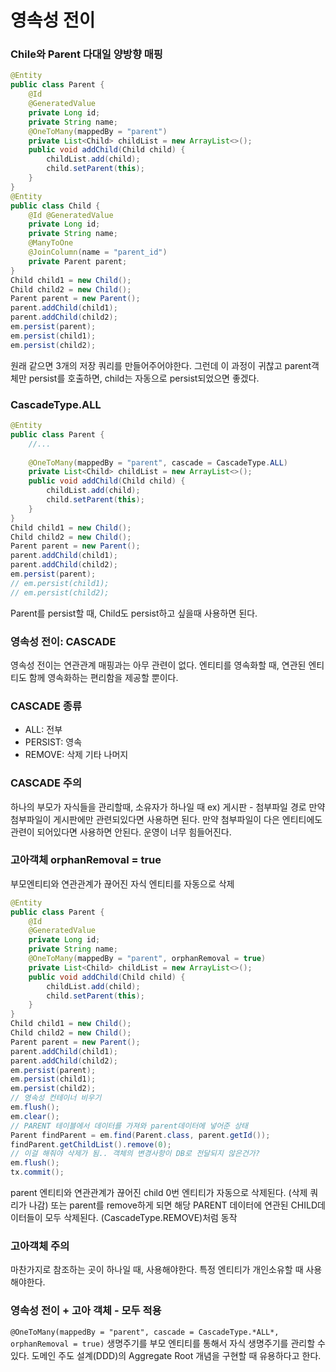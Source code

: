 # 영속성 전이
### Chile와 Parent 다대일 양방향 매핑
```java
@Entity
public class Parent {
    @Id
    @GeneratedValue
    private Long id;
    private String name;
    @OneToMany(mappedBy = "parent")
    private List<Child> childList = new ArrayList<>();
    public void addChild(Child child) {
        childList.add(child);
        child.setParent(this);
    }
}
@Entity
public class Child {
    @Id @GeneratedValue
    private Long id;
    private String name;
    @ManyToOne
    @JoinColumn(name = "parent_id")
    private Parent parent;
}
Child child1 = new Child();
Child child2 = new Child();
Parent parent = new Parent();
parent.addChild(child1);
parent.addChild(child2);
em.persist(parent);
em.persist(child1);
em.persist(child2);
```
원래 같으면 3개의 저장 쿼리를 만들어주어야한다.
그런데 이 과정이 귀찮고 parent객체만 persist를 호출하면, child는 자동으로 persist되었으면 좋겠다.
###  CascadeType.ALL
```java
@Entity
public class Parent {
    //...
    
    @OneToMany(mappedBy = "parent", cascade = CascadeType.ALL)
    private List<Child> childList = new ArrayList<>();
    public void addChild(Child child) {
        childList.add(child);
        child.setParent(this);
    }
}
Child child1 = new Child();
Child child2 = new Child();
Parent parent = new Parent();
parent.addChild(child1);
parent.addChild(child2);
em.persist(parent);
// em.persist(child1);
// em.persist(child2);
```
Parent를 persist할 때, Child도 persist하고 싶을때 사용하면 된다.
### 영속성 전이: CASCADE 
영속성 전이는 연관관계 매핑과는 아무 관련이 없다.
엔티티를 영속화할 때, 연관된 엔티티도 함께 영속화하는 편리함을 제공할 뿐이다.
### CASCADE 종류
- ALL: 전부
- PERSIST: 영속
- REMOVE: 삭제
기타 나머지
### CASCADE 주의
하나의 부모가 자식들을 관리할때, 소유자가 하나일 때
ex) 게시판 - 첨부파일 경로
만약 첨부파일이 게시판에만 관련되있다면 사용하면 된다.
만약 첨부파일이 다은 엔티티에도 관련이 되어있다면 사용하면 안된다.
운영이 너무 힘들어진다.
### 고아객체 orphanRemoval = true
부모엔티티와 연관관계가 끊어진 자식 엔티티를 자동으로 삭제
```java
@Entity
public class Parent {
    @Id
    @GeneratedValue
    private Long id;
    private String name;
    @OneToMany(mappedBy = "parent", orphanRemoval = true)
    private List<Child> childList = new ArrayList<>();
    public void addChild(Child child) {
        childList.add(child);
        child.setParent(this);
    }
}
Child child1 = new Child();
Child child2 = new Child();
Parent parent = new Parent();
parent.addChild(child1);
parent.addChild(child2);
em.persist(parent);
em.persist(child1);
em.persist(child2);
// 영속성 컨테이너 비우기
em.flush();
em.clear();
// PARENT 테이블에서 데이터를 가져와 parent데이터에 넣어준 상태
Parent findParent = em.find(Parent.class, parent.getId());
findParent.getChildList().remove(0);
// 이걸 해줘야 삭제가 됨.. 객체의 변경사항이 DB로 전달되지 않은건가?
em.flush();
tx.commit();
```
parent 엔티티와 연관관계가 끊어진 child 0번 엔티티가 자동으로 삭제된다. (삭제 쿼리가 나감)
또는 parent를 remove하게 되면 해당 PARENT 데이터에 연관된 CHILD데이터들이 모두 삭제된다. (CascadeType.REMOVE)처럼 동작
### 고아객체 주의
마찬가지로 참조하는 곳이 하나일 때, 사용해야한다.
특정 엔티티가 개인소유할 때 사용해야한다.
### 영속성 전이 + 고아 객체 - 모두 적용
`@OneToMany(mappedBy = "parent", cascade = CascadeType.*ALL*, orphanRemoval = true)`
생명주기를 부모 엔티티를 통해서 자식 생명주기를 관리할 수 있다.
도메인 주도 설계(DDD)의 Aggregate Root 개념을 구현할 때 유용하다고 한다.
